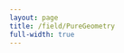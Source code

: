 ```yaml
---
layout: page
title: /field/PureGeometry
full-width: true
---
```



<div style=text-align: center>
<object type=image/svg+xml data=/svgs/PureGeometry.txt.svg> </object>
</div>
